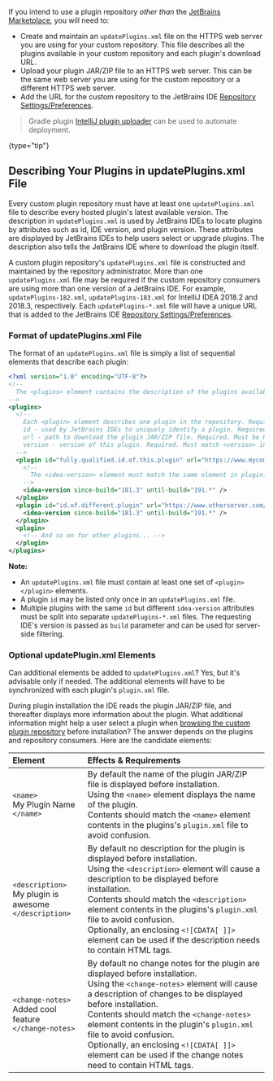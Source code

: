 [//]: # (title: Publishing a Plugin to a Custom Plugin Repository)

<!-- Copyright 2000-2022 JetBrains s.r.o. and other contributors. Use of this source code is governed by the Apache 2.0 license that can be found in the LICENSE file. -->

If you intend to use a plugin repository _other than_ the [JetBrains Marketplace](https://plugins.jetbrains.com), you will need to:
* Create and maintain an `updatePlugins.xml` file on the HTTPS web server you are using for your custom repository.
  This file describes all the plugins available in your custom repository and each plugin's download URL.
* Upload your plugin JAR/ZIP file to an HTTPS web server.
  This can be the same web server you are using for the custom repository or a different HTTPS web server.
* Add the URL for the custom repository to the JetBrains IDE [Repository Settings/Preferences](https://www.jetbrains.com/help/idea/managing-plugins.html#repos).

 >  Gradle plugin [IntelliJ plugin uploader](https://github.com/brian-mcnamara/plugin_uploader) can be used to automate deployment.
 >
 {type="tip"}

## Describing Your Plugins in updatePlugins.xml File
Every custom plugin repository must have at least one `updatePlugins.xml` file to describe every hosted plugin's latest available version.
The description in `updatePlugins.xml` is used by JetBrains IDEs to locate plugins by attributes such as id, IDE version, and plugin version.
These attributes are displayed by JetBrains IDEs to help users select or upgrade plugins.
The description also tells the JetBrains IDE where to download the plugin itself.

A custom plugin repository's `updatePlugins.xml` file is constructed and maintained by the repository administrator.
More than one `updatePlugins.xml` file may be required if the custom repository consumers are using more than one version of a JetBrains IDE.
For example, `updatePlugins-182.xml`, `updatePlugins-183.xml` for IntelliJ IDEA 2018.2 and 2018.3, respectively.
Each `updatePlugins-*.xml` file will have a unique URL that is added to the JetBrains IDE [Repository Settings/Preferences](https://www.jetbrains.com/help/idea/managing-plugins.html#repos).

### Format of updatePlugins.xml File
The format of an `updatePlugins.xml` file is simply a list of sequential elements that describe each plugin:

```xml
<?xml version="1.0" encoding="UTF-8"?>
<!--
  The <plugins> element contains the description of the plugins available at this repository. Required.
-->
<plugins>
  <!--
    Each <plugin> element describes one plugin in the repository. Required.
    id - used by JetBrains IDEs to uniquely identify a plugin. Required. Must match <id> in plugin.xml
    url - path to download the plugin JAR/ZIP file. Required. Must be HTTPS
    version - version of this plugin. Required. Must match <version> in plugin.xml
  -->
  <plugin id="fully.qualified.id.of.this.plugin" url="https://www.mycompany.com/my_repository/mypluginname.jar" version="major.minor.update">
    <!--
      The <idea-version> element must match the same element in plugin.xml. Required.
    -->
    <idea-version since-build="181.3" until-build="191.*" />
  </plugin>
  <plugin id="id.of.different.plugin" url="https://www.otherserver.com/other_repository/differentplugin.jar" version="major.minor">
    <idea-version since-build="181.3" until-build="191.*" />
  </plugin>
  <plugin>
    <!-- And so on for other plugins... -->
  </plugin>
</plugins>
```

**Note:**
* An `updatePlugins.xml` file must contain at least one set of `<plugin></plugin>` elements.
* A plugin `id` may be listed only once in an `updatePlugins.xml` file.
* Multiple plugins with the same `id` but different `idea-version` attributes must be split into separate `updatePlugins-*.xml` files. The requesting IDE's version is passed as `build` parameter and can be used for server-side filtering.

### Optional updatePlugin.xml Elements
Can additional elements be added to `updatePlugins.xml`? Yes, but it's advisable only if needed.
The additional elements will have to be synchronized with each plugin's `plugin.xml` file.

During plugin installation the IDE reads the plugin JAR/ZIP file, and thereafter displays more information about the plugin.
What additional information might help a user select a plugin when [browsing the custom plugin repository](https://www.jetbrains.com/help/idea/managing-plugins.html#repos) before installation? The answer depends on the plugins and repository consumers.
Here are the candidate elements:

| Element                                                       | Effects & Requirements                                                                                                                                                                                                                                                                                                                                                                                                                |
|:--------------------------------------------------------------|:--------------------------------------------------------------------------------------------------------------------------------------------------------------------------------------------------------------------------------------------------------------------------------------------------------------------------------------------------------------------------------------------------------------------------------------|
| `<name>`<br/>My Plugin Name<br/>`</name>`                     | By default the name of the plugin JAR/ZIP file is displayed before installation. <br/>Using the `<name>` element displays the name of the plugin. <br/>Contents should match the `<name>` element contents in the plugins's `plugin.xml` file to avoid confusion.                                                                                                                                                                     |
| `<description>`<br/>My plugin is awesome<br/>`</description>` | By default no description for the plugin is displayed before installation. <br/>Using the `<description>` element will cause a description to be displayed before installation. <br/>Contents should match the `<description>` element contents in the plugins's `plugin.xml` file to avoid confusion. <br/>Optionally, an enclosing `<![CDATA[ ]]>` element can be used if the description needs to contain HTML tags.               |
| `<change-notes>`<br/>Added cool feature<br/>`</change-notes>` | By default no change notes for the plugin are displayed before installation. <br/>Using the `<change-notes>` element will cause a description of changes to be displayed before installation. <br/>Contents should match the `<change-notes>` element contents in the plugin's `plugin.xml` file to avoid confusion. <br/>Optionally, an enclosing `<![CDATA[ ]]>` element can be used if the change notes need to contain HTML tags. |
